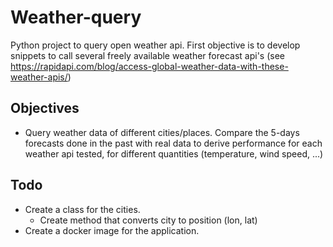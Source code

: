 # Weather-query
Python project to query open weather api. First objective is to develop snippets to call several freely available weather forecast api's (see https://rapidapi.com/blog/access-global-weather-data-with-these-weather-apis/)

## Objectives

* Query weather data of different cities/places. Compare the 5-days forecasts done in the past with real data to derive performance for each weather api tested, for different quantities (temperature, wind speed, ...)


## Todo

* Create a class for the cities. 
    * Create method that converts city to position (lon, lat)
* Create a docker image for the application. 
